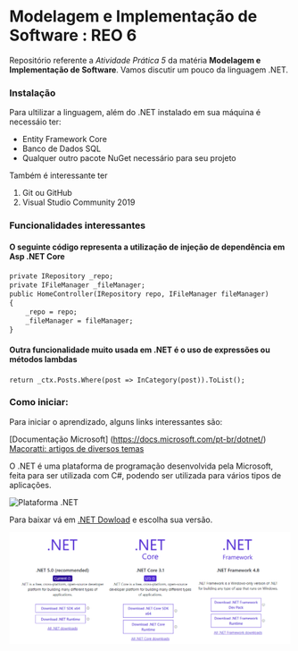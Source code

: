 # Modelagem e Implementação de Software : REO 6

Repositório referente a *Atividade Prática 5* da matéria **Modelagem e Implementação de Software**. Vamos discutir um pouco da linguagem .NET.

### Instalação

Para ultilizar a linguagem, além do .NET instalado em sua máquina é necessáio ter:
 * Entity Framework Core
 * Banco de Dados SQL
 * Qualquer outro pacote NuGet necessário para seu projeto

Também é interessante ter
1. Git ou GitHub
2. Visual Studio Community 2019

### Funcionalidades interessantes

#### O seguinte código representa a utilização de injeção de dependência em Asp .NET Core
```
private IRepository _repo;
private IFileManager _fileManager;
public HomeController(IRepository repo, IFileManager fileManager)
{
    _repo = repo;
    _fileManager = fileManager;
}
```

#### Outra funcionalidade muito usada em .NET é o uso de expressões ou métodos lambdas
`return _ctx.Posts.Where(post => InCategory(post)).ToList();`

### Como iniciar:

Para iniciar o aprendizado, alguns links interessantes são:

[Documentação Microsoft] (https://docs.microsoft.com/pt-br/dotnet/)
[Macoratti: artigos de diversos temas](https://docs.microsoft.com/pt-br/dotnet/)

O .NET é uma plataforma de programação desenvolvida pela Microsoft, feita para ser utilizada com C#, podendo ser utilizada para vários tipos de aplicações.

![Plataforma .NET](https://res.infoq.com/news/2019/06/dotnet-core-past-present-future/en/resources/1dotnet5_platform-1561011960863.png)

Para baixar vá em [.NET Dowload](https://dotnet.microsoft.com/download) e escolha sua versão.

![Dowload .NET](.net.PNG)
